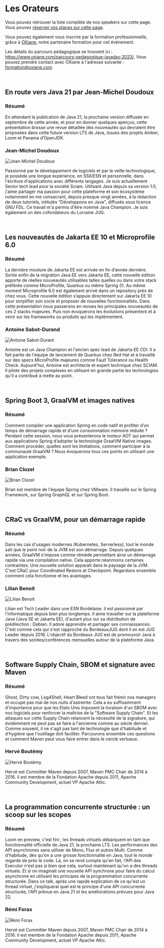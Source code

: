 # Les Orateurs

<!-- MACRO{snippet|debug=false|ignoreDownloadError=false|verbatim=false|file=src/site/resources/fragments/breadcrum.snippet.html} -->

Vous pouvez retrouver la liste complète de nos speakers sur cette page. Vous pouvez [réserver vos places sur cette page](https://www.helloasso.com/associations/bjpc/evenements/paris-jug-s-java-day-2023).

Vous pouvez également vous inscrire par la formation professionnelle, grâce à [OXiane](https://www.oxiane.com/), notre partenaire formation pour cet événement.

Les détails du parcours pédagogique se trouvent ici : <https://www.oxiane.com/parcours-pedagogique-javaday-2023/>. Vous pouvez prendre contact avec OXiane à l'adresse suivante : [formation@oxiane.com](mailto:formation@oxiane.com).


<a id="jean-michel">&nbsp;</a>

## En route vers Java 21 par Jean-Michel Doudoux

### Résumé

En attendant la publication de Java 21, la prochaine version diffusée en septembre de cette année, et pour en donner quelques aperçus, cette présentation brosse une revue détaillée des nouveautés qui devraient être proposées dans cette future version LTS de Java, issues des projets Amber, Loom et Panama d’OpenJDK.

### Jean-Michel Doudoux

![Jean-Michel Doudoux](images/speakers/jmdoudoux.jpg)

Passionné par le développement de logiciels et par la veille technologique, je possède une longue expérience, en SSII/ESN et personnelle, dans l'écriture d'applications avec différents langages. Je suis actuellement Senior tech lead pour la société Sciam. Utilisant Java depuis sa version 1.0, j'aime partager ma passion pour cette plateforme et son écosystème notamment en me consacrant, depuis presque vingt années, à la rédaction de deux tutoriels, intitulés "Développons en Java", diffusés sous licence GNU FDL. Ce travail m'a permis d'être nommé Java Champion. Je suis également un des cofondateurs du Lorraine JUG.


<a id="antoine">&nbsp;</a>

## Les nouveautés de Jakarta EE 10 et Microprofile 6.0

### Résumé

La dernière mouture de Jakarta EE est arrivée en fin d’année dernière. Sortie enfin de la migration Java EE vers Jakarta EE, cette nouvelle édition apporte de réelles nouveautés utilisables telles quelles ou dans votre stack préférée comme MicroProfile, Quarkus ou même Spring (!).
Au même moment Microprofile 6.0 est également arrivé dans un repository près de chez vous. Cette nouvelle édition s’appuie directement sur Jakarta EE 10 pour simplifier son socle et proposer de nouvelles fonctionnalités.
Dans cette présentation nous passerons en revues les principales nouveautés de ces 2 stacks majeures. Puis non évoquerons les évolutions présentent et à venir sur les frameworks ou produits qui les implémentent.

### Antoine Sabot-Durand

![Antoine Sabot-Durant](images/speakers/Antoine-Sabot-Durant.jpg)

Antoine est un Java Champion et l'ancien spec lead de Jakarta EE CDI. Il a fait partie de l'équipe de lancement de Quarkus chez Red Hat et à travaillé sur des specs MicroProfile majeures comme Fault Tolerance ou Health Check. Aujourd'hui, Antoine est architecte et expert technique chez SCIAM. Il pilote des projets complexes en utilisant en grande partie les technologies qu'il a contribué à mette au point.


<a id="brian">&nbsp;</a>

## Spring Boot 3, GraalVM et images natives

### Résumé

Comment compiler une application Spring en code natif et profiter d’un temps de démarrage rapide et d’une consommation mémoire réduite ?
Pendant cette session, nous vous présenterons le moteur AOT qui permet aux applications Spring d’adopter la technologie GraalVM Native images.
Comment procéder, quelles sont les limitations, comment participer à la communauté GraalVM ? Nous évoquerons tous ces points en utilisant une application exemple.

### Brian Clozel

![Brian Clozel](images/speakers/Brian-Clozel.jpg)

Brian est membre de l'équipe Spring chez VMware. Il travaille sur le Spring Framework, sur Spring GraphQL et sur Spring Boot.


<a id="lilian">&nbsp;</a>

## CRaC vs GraalVM, pour un démarrage rapide

### Résumé

Dans les cas d'usages modernes (Kubernetes, Serverless), tout le monde sait que le point noir de la JVM est son démarrage.
Depuis quelques années, GraalVM s'impose comme rémède permettant ainsi un démarrage rapide via une compilation native. Cela apporte néanmoins certaines contraintes.
Une nouvelle solution apparait dans le paysage de la JVM. C'est CRaC pour Coordinated Restore at Checkpoint. Regardons ensemble comment cela fonctionne et les avantages.

### Lilian Benoit

![Lilian Benoit](images/speakers/Lilian-Benoit.png)

Lilian est Tech Leader dans une ESN Bordelaise. il est passionné par l'informatique depuis bien plus longtemps. Il aime travailler sur la plateforme Java (Java SE et Jakarta EE), d'autant plus sur sa distribution de prédilection : Debian.
Il adore apprendre et partager ses connaissances. C'est comme cela qui s'est rapproché du BordeauxJUG dont il en est JUG Leader depuis 2016. L'objectif du Bordeaux JUG est de promouvoir Java à travers des soirées/conférences mensuelles autour de la plateforme Java.


<a id="herve">&nbsp;</a>

## Software Supply Chain, SBOM et signature avec Maven

### Résumé

Ghost, Dirty cow, Log4Shell, Heart Bleed ont tous fait frémir nos managers et occupé pas mal de nos nuits d'astreinte. Cela a eu suffisamment d'importance pour que les Etats Unis imposent la livraison d'un SBOM avec nos logiciels pour renforcer la maîtrise de la "Software Supply Chain".
Et les attaques sur cette Supply Chain relancent la nécessité de la signature, qui évidemment ne peut pas se faire à l'ancienne comme au siècle dernier.
Comme souvent, il ne s'agit pas tant de technologie que d'habitude et d'hygiène que l'outillage doit faciliter.
Parcourons ensemble ces questions et comment Maven peut vous faire entrer dans le cercle vertueux.

### Hervé Boutémy

![Hervé Boutémy](images/speakers/Herve-Boutemy.png)

Hervé est Committer Maven depuis 2007, Maven PMC Chair de 2014 à 2016. Il est membre de la Fondation Apache depuis 2011, Apache Community Development, actuel VP Apache Attic.


<a id="remi">&nbsp;</a>

## La programmation concurrente structurée : un scoop sur les scopes

### Résumé

Loom en preview, c'est fini ; les threads virtuels débarquent en tant que fonctionnalité officielle de Java 21, la prochaine LTS. Les performances des API asynchrones sans utiliser de Mono, Flux et autres Multi. Comme d'habitude, dès qu'on a une grosse fonctionnalité en Java, tout le monde regarde de près le code. Là, on se rend compte qu'en fait, l'API des Executor n'est pas si bien que cela, surtout maintenant qu'on a des threads virtuels. Et si on imaginait une nouvelle API synchrone pour faire du calcul asynchrone en utilisant les principes de la programmation concurrente structurée. Dans ce talk, après une rapide explication de ce qu'est un thread virtuel, j'expliquerai quel est le principe d'une API concurrente structurée, l'API prévue en Java 21 et les améliorations prévues pour Java 22. 

### Rémi Forax

![Rémi Forax](images/speakers/Remi-Forax.jpg)

Hervé est Committer Maven depuis 2007, Maven PMC Chair de 2014 à 2016. Il est membre de la Fondation Apache depuis 2011, Apache Community Development, actuel VP Apache Attic.
